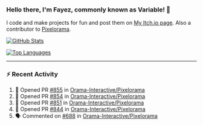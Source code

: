 ### Hello there, I'm Fayez, commonly known as Variable! 👋
I code and make projects for fun and post them on [My Itch.io page](https://variable-industries.itch.io/). Also a contributor to [Pixelorama](https://github.com/Orama-Interactive/Pixelorama).

[![GitHub Stats](https://github-readme-stats.vercel.app/api/?username=Variable-ind&show_icons=true&theme=merko)](https://github.com/anuraghazra/github-readme-stats)

[![Top Languages](https://github-readme-stats.vercel.app/api/top-langs/?username=Variable-ind&layout=compact&theme=merko)](https://github.com/anuraghazra/github-readme-stats)

---

### :zap: Recent Activity

<!--START_SECTION:activity-->
1. 💪 Opened PR [#855](https://github.com/Orama-Interactive/Pixelorama/pull/855) in [Orama-Interactive/Pixelorama](https://github.com/Orama-Interactive/Pixelorama)
2. 💪 Opened PR [#854](https://github.com/Orama-Interactive/Pixelorama/pull/854) in [Orama-Interactive/Pixelorama](https://github.com/Orama-Interactive/Pixelorama)
3. 💪 Opened PR [#851](https://github.com/Orama-Interactive/Pixelorama/pull/851) in [Orama-Interactive/Pixelorama](https://github.com/Orama-Interactive/Pixelorama)
4. 💪 Opened PR [#844](https://github.com/Orama-Interactive/Pixelorama/pull/844) in [Orama-Interactive/Pixelorama](https://github.com/Orama-Interactive/Pixelorama)
5. 🗣 Commented on [#688](https://github.com/Orama-Interactive/Pixelorama/issues/688) in [Orama-Interactive/Pixelorama](https://github.com/Orama-Interactive/Pixelorama)
<!--END_SECTION:activity-->

<!--
**Variable-ind/Variable-ind** is a ✨ _special_ ✨ repository because its `README.md` (this file) appears on your GitHub profile.

Here are some ideas to get you started:
- 🌱 I’m currently studying at ...
- 🔭 I’m currently working on ...
- 👯 I’m looking to collaborate on ...
- 🤔 I’m looking for help with ...
- 💬 Ask me about ...
- 📫 How to reach me: ...
- ⚡ Fun fact: ...
-->

